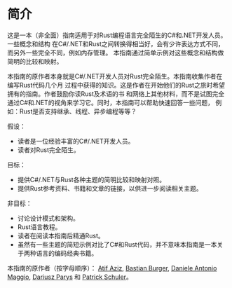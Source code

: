 # 简介

这是一本（非全面）指南适用于对Rust编程语言完全陌生的C#和.NET开发人员。一些概念和结构
在C#/.NET和Rust之间转换得相当好，会有少许表达方式不同，而另外一些完全不同，例如内存管理。
本指南通过简单示例对这些概念和结构做简明的比较和映射。

本指南的原作者本身就是C#/.NET开发人员对Rust完全陌生。本指南收集作者在编写Rust代码几个月
过程中获得的知识。这是作者在开始他们的Rust之旅时希望拥有的指南。作者鼓励你读Rust及术语的书
和网络上其他材料，而不是试图完全通过C#和.NET的视角来学习它。同时，本指南可以帮助快速回答一些问题，
例如：Rust是否支持继承、线程、异步编程等等？

假设：

- 读者是一位经验丰富的C#/.NET开发人员。
- 读者对Rust完全陌生。

目标：

- 提供C#/.NET与Rust各种主题的简明比较和映射对照。
- 提供Rust参考资料、书籍和文章的链接，以供进一步阅读相关主题。

非目标：

- 讨论设计模式和架构。
- Rust语言教程。
- 读者在阅读本指南后精通Rust。
- 虽然有一些主题的简短示例对比了C#和Rust代码，并不意味本指南是一本关于两种语言的编码经典书籍。

本指南的原作者（按字母顺序）：
[Atif Aziz], [Bastian Burger], [Daniele Antonio Maggio], [Dariusz Parys] 和
[Patrick Schuler]。

  [Atif Aziz]: https://github.com/atifaziz
  [Bastian Burger]: https://github.com/bastbu
  [Daniele Antonio Maggio]: https://github.com/danigian
  [Dariusz Parys]: https://github.com/dariuszparys
  [Patrick Schuler]: https://github.com/p-schuler
